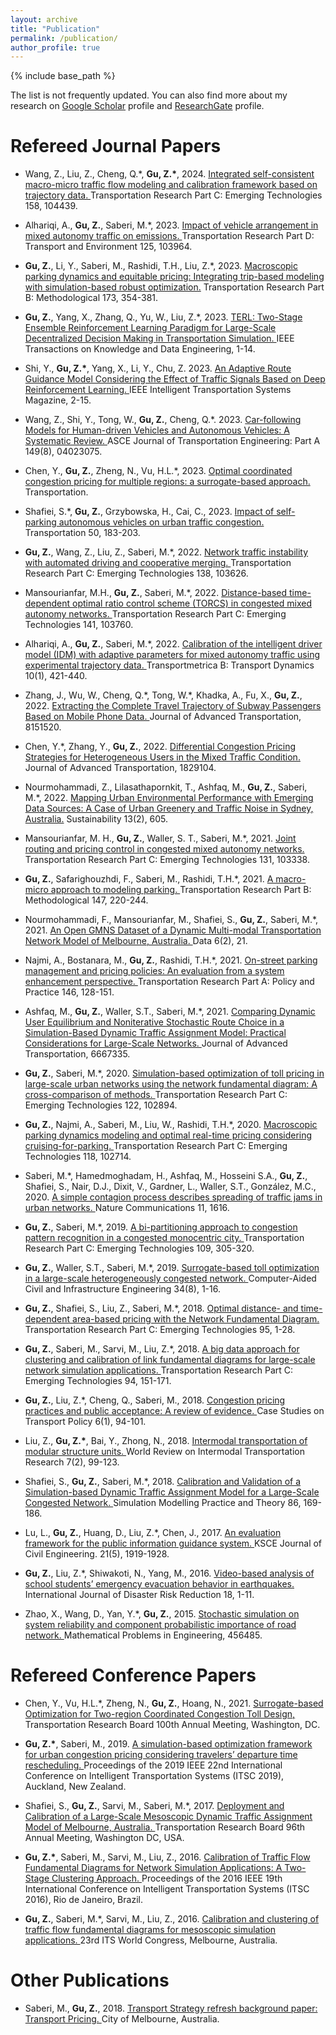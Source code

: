 ```yaml
---
layout: archive
title: "Publication"
permalink: /publication/
author_profile: true
---
```


{% include base_path %}

 <p> The list is not frequently updated. You can also find more about my research on <a href="https://scholar.google.com.au/citations?user=SMxZRJMAAAAJ&hl=en">Google Scholar</a> profile and <a href="https://www.researchgate.net/profile/Ziyuan-Gu">ResearchGate</a> profile. </p>

Refereed Journal Papers
======
* Wang, Z., Liu, Z., Cheng, Q.\*, __Gu, Z.\*__, 2024. <a href="https://authors.elsevier.com/sd/article/S0968-090X(23)00429-1."> Integrated self-consistent macro-micro traffic flow modeling and calibration framework based on trajectory data. </a> Transportation Research Part C: Emerging Technologies 158, 104439.
 
* Alhariqi, A., __Gu, Z.__, Saberi, M.\*, 2023. <a href="https://www.sciencedirect.com/science/article/pii/S1361920923003619#:~:text=Vehicle%20arrangement%20in%20a%20mixed,follower%20AV%20produces%20more%20emissions."> Impact of vehicle arrangement in mixed autonomy traffic on emissions. </a> Transportation Research Part D: Transport and Environment 125, 103964.

* __Gu, Z.__, Li, Y., Saberi, M., Rashidi, T.H., Liu, Z.\*, 2023. <a href="https://www.sciencedirect.com/science/article/abs/pii/S0191261523000917."> Macroscopic parking dynamics and equitable pricing: Integrating trip-based modeling with simulation-based robust optimization.</a> Transportation Research Part B: Methodological 173, 354-381.

* __Gu, Z.__, Yang, X., Zhang, Q., Yu, W., Liu, Z.\*, 2023. <a href="https://ieeexplore.ieee.org/document/10129851."> TERL: Two-Stage Ensemble Reinforcement Learning Paradigm for Large-Scale Decentralized Decision Making in Transportation Simulation. </a> IEEE Transactions on Knowledge and Data Engineering, 1-14.

* Shi, Y., __Gu, Z.\*__, Yang, X., Li, Y., Chu, Z. 2023. <a href="https://ieeexplore.ieee.org/document/10113710."> An Adaptive Route Guidance Model Considering the Effect of Traffic Signals Based on Deep Reinforcement Learning. </a> IEEE Intelligent Transportation Systems Magazine, 2-15.

* Wang, Z., Shi, Y., Tong, W., __Gu, Z.__, Cheng, Q.\*. 2023. <a href="https://ascelibrary.org/doi/10.1061/JTEPBS.TEENG-7836."> Car-following Models for Human-driven Vehicles and Autonomous Vehicles: A Systematic Review. </a> ASCE Journal of Transportation Engineering: Part A 149(8), 04023075.

* Chen, Y., __Gu, Z.__, Zheng, N., Vu, H.L.\*, 2023. <a href="https://www.researchgate.net/publication/371727448_Optimal_coordinated_congestion_pricing_for_multiple_regions_a_surrogate-based_approach."> Optimal coordinated congestion pricing for multiple regions: a surrogate-based approach. </a> Transportation.

* Shafiei, S.\*, __Gu, Z.__, Grzybowska, H., Cai, C., 2023. <a href="https://www.researchgate.net/publication/356586661_Impact_of_self-parking_autonomous_vehicles_on_urban_traffic_congestion."> Impact of self-parking autonomous vehicles on urban traffic congestion. </a> Transportation 50, 183-203.

* __Gu, Z.__, Wang, Z., Liu, Z., Saberi, M.\*, 2022. <a href="https://www.sciencedirect.com/science/article/abs/pii/S0968090X22000717."> Network traffic instability with automated driving and cooperative merging. </a> Transportation Research Part C: Emerging Technologies 138, 103626.

* Mansourianfar, M.H., __Gu, Z.__, Saberi, M.\*, 2022. <a href="https://www.sciencedirect.com/science/article/abs/pii/S0968090X22001930."> Distance-based time-dependent optimal ratio control scheme (TORCS) in congested mixed autonomy networks. </a> Transportation Research Part C: Emerging Technologies 141, 103760.
  
* Alhariqi, A., __Gu, Z.__, Saberi, M.\*, 2022. <a href="https://www.tandfonline.com/doi/abs/10.1080/21680566.2021.2007813?src=&journalCode=ttrb20."> Calibration of the intelligent driver model (IDM) with adaptive parameters for mixed autonomy traffic using experimental trajectory data. </a> Transportmetrica B: Transport Dynamics 10(1), 421-440.

* Zhang, J., Wu, W., Cheng, Q.\*, Tong, W.\*, Khadka, A., Fu, X., __Gu, Z.__, 2022. <a href="https://www.hindawi.com/journals/jat/2022/8151520/."> Extracting the Complete Travel Trajectory of Subway Passengers Based on Mobile Phone Data. </a> Journal of Advanced Transportation, 8151520.

* Chen, Y.\*, Zhang, Y., __Gu, Z.__, 2022. <a href="https://www.hindawi.com/journals/jat/2022/1829104/."> Differential Congestion Pricing Strategies for Heterogeneous Users in the Mixed Traffic Condition. </a> Journal of Advanced Transportation, 1829104.

* Nourmohammadi, Z., Lilasathapornkit, T., Ashfaq, M., __Gu, Z.__, Saberi, M.\*, 2022. <a href="https://www.mdpi.com/2071-1050/13/2/605."> Mapping Urban Environmental Performance with Emerging Data Sources: A Case of Urban Greenery and Traffic Noise in Sydney, Australia.</a> Sustainability 13(2), 605.

* Mansourianfar, M. H., __Gu, Z.__, Waller, S. T., Saberi, M.\*, 2021. <a href="https://www.sciencedirect.com/science/article/abs/pii/S0968090X21003417."> Joint routing and pricing control in congested mixed autonomy networks. </a> Transportation Research Part C: Emerging Technologies 131, 103338.

* __Gu, Z.__, Safarighouzhdi, F., Saberi, M., Rashidi, T.H.\*, 2021. <a href="https://www.sciencedirect.com/science/article/abs/pii/S019126152100059X."> A macro-micro approach to modeling parking. </a> Transportation Research Part B: Methodological 147, 220-244.

* Nourmohammadi, F., Mansourianfar, M., Shafiei, S., __Gu, Z.__, Saberi, M.\*, 2021. <a href="https://www.mdpi.com/2306-5729/6/2/21.">An Open GMNS Dataset of a Dynamic Multi-modal Transportation Network Model of Melbourne, Australia. </a>Data 6(2), 21.

* Najmi, A., Bostanara, M., __Gu, Z.__, Rashidi, T.H.\*, 2021. <a href="https://www.sciencedirect.com/science/article/abs/pii/S0965856421000379."> On-street parking management and pricing policies: An evaluation from a system enhancement perspective. </a>Transportation Research Part A: Policy and Practice 146, 128-151.

* Ashfaq, M., __Gu, Z.__, Waller, S.T., Saberi, M.\*, 2021. <a href="https://www.hindawi.com/journals/jat/2021/6667335/."> Comparing Dynamic User Equilibrium and Noniterative Stochastic Route Choice in a Simulation-Based Dynamic Traffic Assignment Model: Practical Considerations for Large-Scale Networks. </a>Journal of Advanced Transportation, 6667335.

* __Gu, Z.__, Saberi, M.\*, 2020. <a href="https://www.sciencedirect.com/science/article/abs/pii/S0968090X20307944."> Simulation-based optimization of toll pricing in large-scale urban networks using the network fundamental diagram: A cross-comparison of methods. </a>Transportation Research Part C: Emerging Technologies 122, 102894.

* __Gu, Z.__, Najmi, A., Saberi, M., Liu, W., Rashidi, T.H.\*, 2020. <a href="https://www.sciencedirect.com/science/article/abs/pii/S0968090X2030629X."> Macroscopic parking dynamics modeling and optimal real-time pricing considering cruising-for-parking. </a>Transportation Research Part C: Emerging Technologies 118, 102714.

* Saberi, M.\*, Hamedmoghadam, H., Ashfaq, M., Hosseini S.A., __Gu, Z.__, Shafiei, S., Nair, D.J., Dixit, V., Gardner, L., Waller, S.T., González, M.C., 2020. <a href="https://www.nature.com/articles/s41467-020-15353-2."> A simple contagion process describes spreading of traffic jams in urban networks. </a>Nature Communications 11, 1616.

* __Gu, Z.__, Saberi, M.\*, 2019. <a href="https://www.sciencedirect.com/science/article/abs/pii/S0968090X19300877."> A bi-partitioning approach to congestion pattern recognition in a congested monocentric city. </a>Transportation Research Part C: Emerging Technologies 109, 305-320.

* __Gu, Z.__, Waller, S.T., Saberi, M.\*, 2019. <a href="https://onlinelibrary.wiley.com/doi/abs/10.1111/mice.12444."> Surrogate-based toll optimization in a large-scale heterogeneously congested network. </a>Computer-Aided Civil and Infrastructure Engineering 34(8), 1-16.

* __Gu, Z.__, Shafiei, S., Liu, Z., Saberi, M.\*, 2018. <a href="https://www.sciencedirect.com/science/article/abs/pii/S0968090X18300573."> Optimal distance- and time-dependent area-based pricing with the Network Fundamental Diagram. </a>Transportation Research Part C: Emerging Technologies 95, 1-28.

* __Gu, Z.__, Saberi, M., Sarvi, M., Liu, Z.\*, 2018. <a href="https://www.sciencedirect.com/science/article/pii/S2352146517303289."> A big data approach for clustering and calibration of link fundamental diagrams for large-scale network simulation applications. </a>Transportation Research Part C: Emerging Technologies 94, 151-171.

* __Gu, Z.__, Liu, Z.\*, Cheng, Q., Saberi, M., 2018. <a href="https://www.sciencedirect.com/science/article/abs/pii/S2213624X16300608."> Congestion pricing practices and public acceptance: A review of evidence. </a>Case Studies on Transport Policy 6(1), 94-101.

* Liu, Z., __Gu, Z.\*__, Bai, Y., Zhong, N., 2018. <a href="https://www.inderscienceonline.com/doi/abs/10.1504/WRITR.2018.091245."> Intermodal transportation of modular structure units. </a>World Review on Intermodal Transportation Research 7(2), 99-123.

* Shafiei, S., __Gu, Z.__, Saberi, M.\*, 2018. <a href="https://www.sciencedirect.com/science/article/abs/pii/S1569190X18300558."> Calibration and Validation of a Simulation-based Dynamic Traffic Assignment Model for a Large-Scale Congested Network. </a> Simulation Modelling Practice and Theory 86, 169-186.

* Lu, L., __Gu, Z.__, Huang, D., Liu, Z.\*, Chen, J., 2017. <a href="https://www.semanticscholar.org/paper/An-evaluation-framework-for-the-public-information-Lu-Gu/3330a0f858ceadfc2e565a557fa6cb5659d51a30"> An evaluation framework for the public information guidance system. </a>KSCE Journal of Civil Engineering. 21(5), 1919-1928.

* __Gu, Z.__, Liu, Z.\*, Shiwakoti, N., Yang, M., 2016. <a href="https://www.sciencedirect.com/science/article/abs/pii/S2212420916300371."> Video-based analysis of school students’ emergency evacuation behavior in earthquakes. </a>International Journal of Disaster Risk Reduction 18, 1-11.

* Zhao, X., Wang, D., Yan, Y.\*, __Gu, Z.__, 2015. <a href="https://www.hindawi.com/journals/mpe/2015/456485/."> Stochastic simulation on system reliability and component probabilistic importance of road network. </a>Mathematical Problems in Engineering, 456485.

Refereed Conference Papers
======         

* Chen, Y., Vu, H.L.\*, Zheng, N., __Gu, Z.__, Hoang, N., 2021. <a href="https://link.springer.com/article/10.1007/s11116-023-10400-5.">Surrogate-based Optimization for Two-region Coordinated Congestion Toll Design, </a>Transportation Research Board 100th Annual Meeting, Washington, DC.
                          
* __Gu, Z.\*__, Saberi, M., 2019. <a href="https://www.researchgate.net/publication/337625073_A_Simulation-Based_Optimization_Framework_for_Urban_Congestion_Pricing_Considering_Travelers'_Departure_Time_Rescheduling."> A simulation-based optimization framework for urban congestion pricing considering travelers’ departure time rescheduling. </a>Proceedings of the 2019 IEEE 22nd International Conference on Intelligent Transportation Systems (ITSC 2019), Auckland, New Zealand.
  
* Shafiei, S., __Gu, Z.__, Sarvi, M., Saberi, M.\*, 2017. <a href="https://www.researchgate.net/publication/317063460_Deployment_and_Calibration_of_a_Large-Scale_Mesoscopic_Dynamic_Traffic_Assignment_Model_of_Melbourne_Australia."> Deployment and Calibration of a Large-Scale Mesoscopic Dynamic Traffic Assignment Model of Melbourne, Australia. </a>Transportation Research Board 96th Annual Meeting, Washington DC, USA.
  
* __Gu, Z.\*__, Saberi, M., Sarvi, M., Liu, Z., 2016. <a href="https://www.researchgate.net/publication/311919828_Calibration_of_traffic_flow_fundamental_diagrams_for_network_simulation_applications_A_two-stage_clustering_approach."> Calibration of Traffic Flow Fundamental Diagrams for Network Simulation Applications: A Two-Stage Clustering Approach. </a>Proceedings of the 2016 IEEE 19th International Conference on Intelligent Transportation Systems (ITSC 2016), Rio de Janeiro, Brazil.
  
* __Gu, Z.__, Saberi, M.\*, Sarvi, M., Liu, Z., 2016. <a href="https://researchmgt.monash.edu/ws/portalfiles/portal/46024231/46023798_oa.pdf."> Calibration and clustering of traffic flow fundamental diagrams for mesoscopic simulation applications. </a>23rd ITS World Congress, Melbourne, Australia.


Other Publications
======     
                         
* Saberi, M., __Gu, Z.__, 2018. <a href="https://participate.melbourne.vic.gov.au/transportstrategy/transport-pricing."> Transport Strategy refresh background paper: Transport Pricing. </a> City of Melbourne, Australia. 





